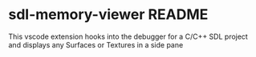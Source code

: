 # sdl-memory-viewer README
This vscode extension hooks into the debugger for a C/C++ SDL project and displays any Surfaces or Textures in a side pane
